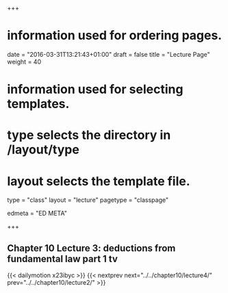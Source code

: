 +++
# information used for ordering pages.
date = "2016-03-31T13:21:43+01:00"
draft = false
title = "Lecture Page"
weight = 40

# information used for selecting templates.
# type selects the directory in /layout/type
# layout selects the template file.

type   = "class"
layout = "lecture"
pagetype = "classpage"





edmeta = "ED META"

+++
## Chapter 10 Lecture 3: deductions from fundamental law part 1 tv
{{< dailymotion x23ibyc >}}
{{< nextprev next="../../chapter10/lecture4/"     prev="../../chapter10/lecture2/"  >}}

